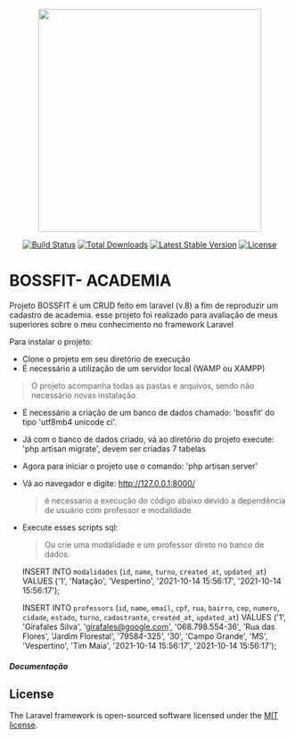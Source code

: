 <p align="center"><a href="https://laravel.com" target="_blank"><img src="https://raw.githubusercontent.com/laravel/art/master/logo-lockup/5%20SVG/2%20CMYK/1%20Full%20Color/laravel-logolockup-cmyk-red.svg" width="400"></a></p>

<p align="center">
<a href="https://travis-ci.org/laravel/framework"><img src="https://travis-ci.org/laravel/framework.svg" alt="Build Status"></a>
<a href="https://packagist.org/packages/laravel/framework"><img src="https://img.shields.io/packagist/dt/laravel/framework" alt="Total Downloads"></a>
<a href="https://packagist.org/packages/laravel/framework"><img src="https://img.shields.io/packagist/v/laravel/framework" alt="Latest Stable Version"></a>
<a href="https://packagist.org/packages/laravel/framework"><img src="https://img.shields.io/packagist/l/laravel/framework" alt="License"></a>
</p>

 


# BOSSFIT- ACADEMIA

Projeto BOSSFIT é um CRUD feito em laravel (v.8) a fim de reproduzir um cadastro de academia. esse projeto foi realizado para avaliação de meus superiores sobre o meu conhecimento no framework Laravel

Para instalar o projeto:
- Clone o projeto em seu diretório de execução
- É necessário a utilização de um servidor local (WAMP ou XAMPP)

> O projeto acompanha todas as pastas e arquivos, sendo não necessário novas instalação.

- É necessário a criação de um banco de dados chamado: 'bossfit’ do tipo 'utf8mb4 unicode ci'.

- Já com o banco de dados criado, vá ao diretório do projeto execute: 'php artisan migrate', devem ser criadas 7 tabelas

- Agora para iniciar o projeto use o comando: 'php artisan server'

- Vá ao navegador e digite: http://127.0.0.1:8000/

  > é necessario a execução do código abaixo devido a dependência de usuário com professor e modalidade.

- Execute esses scripts sql:

  > Ou crie uma modalidade e um professor direto no  banco de dados.

  INSERT INTO `modalidades` (`id`, `name`, `turno`, `created_at`, `updated_at`) VALUES ('1', 'Natação', 'Vespertino', '2021-10-14 15:56:17', '2021-10-14 15:56:17');

  

  INSERT INTO `professors` (`id`, `name`, `email`, `cpf`, `rua`, `bairro`, `cep`, `numero`, `cidade`, `estado`, `turno`, `cadastrante`, `created_at`, `updated_at`) VALUES ('1', 'Girafales Silva', 'girafales@google.com', '068.798.554-36', 'Rua das Flores', 'Jardim Florestal', '79584-325', '30', 'Campo Grande', 'MS', 'Vespertino', 'Tim Maia', '2021-10-14 15:56:17', '2021-10-14 15:56:17');



##### Documentação  



## License

The Laravel framework is open-sourced software licensed under the [MIT license](https://opensource.org/licenses/MIT).
